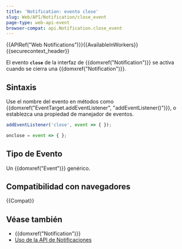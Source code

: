 ```yaml
---
title: 'Notification: evento close'
slug: Web/API/Notification/close_event
page-type: web-api-event
browser-compat: api.Notification.close_event
---
```

{{APIRef("Web Notifications")}}{{AvailableInWorkers}}{{securecontext_header}}

El evento **`close`** de la interfaz de {{domxref("Notification")}} se activa cuando se cierra una {{domxref("Notification")}}.

## Sintaxis

Use el nombre del evento en métodos como {{domxref("EventTarget.addEventListener", "addEventListener()")}}, o establezca una propiedad de manejador de eventos.

```js
addEventListener('close', event => { });

onclose = event => { };
```

## Tipo de Evento

Un {{domxref("Event")}} genérico.

## Compatibilidad con navegadores

{{Compat}}

## Véase también

- {{domxref("Notification")}}
- [Uso de la API de Notificaciones](/es/docs/Web/API/Notifications_API/Using_the_Notifications_API)
